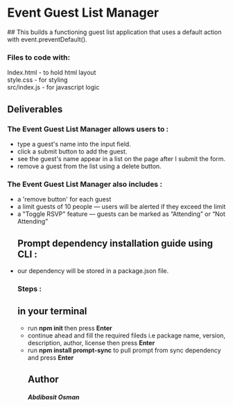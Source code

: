 # Event Guest List Manager

<p>## This builds a functioning guest list application that   uses a default action with event.preventDefault().

### Files to code with:
Index.html - to hold html layout<br>
style.css - for styling<br>
src/index.js - for javascript logic 


## Deliverables
### The Event Guest List Manager allows users to :
<ul>
<li>type a guest's name into the input field.</li>
<li>click a submit button to add the guest.</li>
<li>see the guest's name appear in a list on the page after I submit the form.</li>
<li>remove a guest from the list using a delete button.</li>
</ul>


### The Event Guest List Manager also includes :
<ul>
<li>a 'remove button' for each guest</li>
<li>a limit guests of 10 people — users will be alerted if they exceed the limit</li>
<li>a "Toggle RSVP" feature — guests can be marked as “Attending” or “Not Attending”</li>


## Prompt dependency installation guide using CLI :
<li> our dependency will be stored in a package.json file.

### Steps :
## in your terminal
<ul>
<li>run <strong>npm init </strong> then press <b>Enter</b></li>
<li>continue ahead and fill the required fileds i.e package name, version, description, author, license then press <b>Enter</b> </li>
<li>run <b>npm install prompt-sync</b> to pull prompt from sync dependency and press <b> Enter</b></li>



## Author
##### <c> Abdibasit Osman